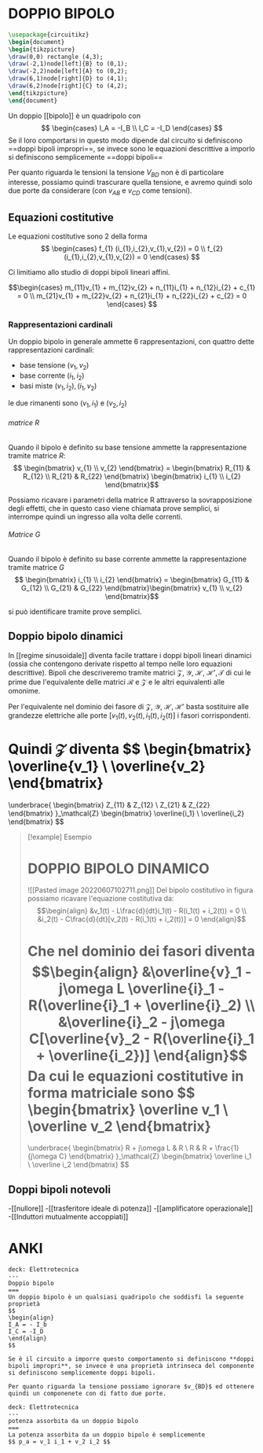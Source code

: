 # DOPPIO BIPOLO
```tikz
\usepackage{circuitikz}
\begin{document}
\begin{tikzpicture}
\draw(0,0) rectangle (4,3);
\draw(-2,1)node[left]{B} to (0,1);
\draw(-2,2)node[left]{A} to (0,2);
\draw(6,1)node[right]{D} to (4,1);
\draw(6,2)node[right]{C} to (4,2);
\end{tikzpicture}
\end{document}
```

Un doppio [[bipolo]] è un quadripolo con
$$ 
	\begin{cases}
	I_A = -I_B \\
	I_C = -I_D
	\end{cases}
$$
Se il loro comportarsi in questo modo dipende dal circuito si definiscono ==doppi bipoli impropri==, se invece sono le equazioni descrittive a imporlo si definiscono semplicemente ==doppi bipoli==

Per quanto riguarda le tensioni la tensione $V_{BD}$ non è di particolare interesse, possiamo quindi trascurare quella tensione, e avremo quindi solo due porte da considerare (con $v_{AB}$ e $v_{CD}$ come tensioni). 

## Equazioni costitutive
Le equazioni costitutive sono 2 della forma
$$ \begin{cases}
f_{1} (i_{1},i_{2},v_{1},v_{2}) = 0 \\
f_{2} (i_{1},i_{2},v_{1},v_{2}) = 0
\end{cases} $$

Ci limitiamo allo studio di doppi bipoli lineari affini.

$$\begin{cases}
 m_{11}v_{1} + m_{12}v_{2} + n_{11}i_{1} + n_{12}i_{2} + c_{1} = 0 \\
m_{21}v_{1} + m_{22}v_{2} + n_{21}i_{1} + n_{22}i_{2} + c_{2} = 0
\end{cases} $$

### Rappresentazioni cardinali
Un doppio bipolo in generale ammette 6 rappresentazioni, con quattro dette rappresentazioni cardinali:
- base tensione $(v_{1},v_{2})$
- base corrente $(i_{1},i_{2})$
- basi miste $(v_{1},i_{2}), (i_{1},v_{2})$

le due rimanenti sono $(v_{1},i_{1})$ e $(v_{2},i_{2})$

###### matrice R
Quando il bipolo è definito su base tensione ammette la rappresentazione tramite matrice $R$:
$$ \begin{bmatrix}
v_{1} \\
v_{2} 
\end{bmatrix} = \begin{bmatrix}
R_{11} & R_{12} \\
R_{21}  & R_{22}
\end{bmatrix}
\begin{bmatrix}
i_{1} \\
i_{2}
\end{bmatrix}$$

Possiamo ricavare i parametri della matrice R attraverso la sovrapposizione degli effetti, che in questo caso viene chiamata prove semplici, si interrompe quindi un ingresso alla volta delle correnti.

###### Matrice G
Quando il bipolo è definito su base corrente ammette la rappresentazione tramite matrice $G$
$$ \begin{bmatrix}
i_{1} \\
i_{2}
\end{bmatrix} = \begin{bmatrix}
G_{11} & G_{12} \\
G_{21} & G_{22}
\end{bmatrix}\begin{bmatrix}
v_{1} \\
v_{2}
\end{bmatrix}$$

si può identificare tramite prove semplici.

## Doppio bipolo dinamici
In [[regime sinusoidale]] diventa facile trattare i doppi bipoli lineari dinamici (ossia che contengono derivate rispetto al tempo nelle loro equazioni descrittive).
Bipoli che descriveremo tramite matrici $\mathcal{Z,\ Y,\ H,\ H', T}$ di cui le prime due l'equivalente delle matrici $\mathcal{R}$ e $\mathcal{Z}$ e le altri equivalenti alle omonime.

Per l'equivalente nel dominio dei fasore di $\mathcal{Z,\ Y,\ H,\ H'}$ basta sostituire alle grandezze elettriche alle porte \[$v_1(t), v_2(t),i_1(t),i_2(t)$\] i fasori corrispondenti.

Quindi $\mathcal{Z}$ diventa
$$
\begin{bmatrix}
\overline{v_1} \\
\overline{v_2}
\end{bmatrix} 
=
\underbrace{
\begin{bmatrix}
Z_{11} & Z_{12} \\
Z_{21} & Z_{22}
\end{bmatrix}
}_\mathcal{Z}
\begin{bmatrix}
\overline{i_1} \\
\overline{i_2}
\end{bmatrix}
$$

>[!example] Esempio
># DOPPIO BIPOLO DINAMICO
>![[Pasted image 20220607102711.png]]
>Del bipolo costitutivo in figura possiamo ricavare l'equazione costitutiva da:
>$$\begin{align}
>&v_1(t) - L\frac{d}{dt}i_1(t) - R(i_1(t) + i_2(t)) = 0 \\
>&i_2(t) - C\frac{d}{dt}[v_2(t) - R(i_1(t) + i_2(t))] = 0
>\end{align}$$
>
>Che nel dominio dei fasori diventa
>$$\begin{align}
&\overline{v}_1 - j\omega L \overline{i}_1 - R(\overline{i}_1 + \overline{i}_2) \\
&\overline{i}_2 - j\omega C[\overline{v}_2 - R(\overline{i}_1 + \overline{i_2})]
>\end{align}$$
>Da cui le equazioni costitutive in forma matriciale sono
>$$
>\begin{bmatrix}
>\overline v_1 \\
>\overline v_2 
>\end{bmatrix}
> =
>\underbrace{
>\begin{bmatrix}
>R + j\omega L & R \\ R & R + \frac{1}{j\omega C}
>\end{bmatrix}
>}_\mathcal{Z}
>\begin{bmatrix}
>\overline i_1 \\ \overline i_2
>\end{bmatrix}
>$$


## Doppi bipoli notevoli
-[[nullore]]
-[[trasferitore ideale di potenza]]
-[[amplificatore operazionale]]
-[[Induttori mutualmente accoppiati]]

# ANKI

```anki
deck: Elettrotecnica
---
Doppio bipolo
===
Un doppio bipolo è un qualsiasi quadripolo che soddisfi la seguente proprietà
$$ 
\begin{align}
I_A = - I_b
I_C = -I_D
\end{align}
$$

Se è il circuito a imporre questo comportamento si definiscono **doppi bipoli impropri**, se invece è una proprietà intrinseca del componente si definiscono semplicemente doppi bipoli.

Per quanto riguarda la tensione possiamo ignorare $v_{BD}$ ed ottenere quindi un componenete con di fatto due porte.
```


```anki
deck: Elettrotecnica
---
potenza assorbita da un doppio bipolo 
===
La potenza assorbita da un doppio bipolo è semplicemente
$$ p_a = v_1 i_1 + v_2 i_2 $$
```
